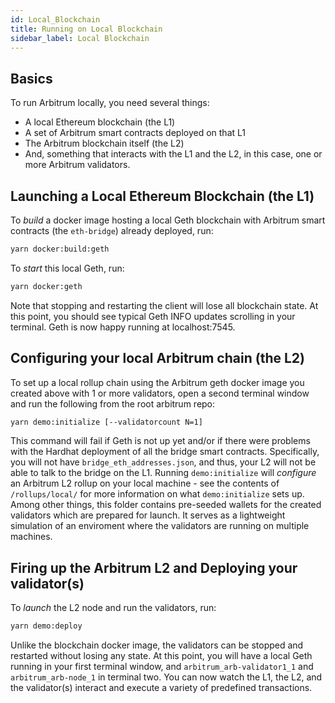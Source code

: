 ```yaml
---
id: Local_Blockchain
title: Running on Local Blockchain
sidebar_label: Local Blockchain
---
```


## Basics

To run Arbitrum locally, you need several things:

- A local Ethereum blockchain (the L1)
- A set of Arbitrum smart contracts deployed on that L1
- The Arbitrum blockchain itself (the L2)
- And, something that interacts with the L1 and the L2, in this case, one or more Arbitrum validators.

## Launching a Local Ethereum Blockchain (the L1)

To _build_ a docker image hosting a local Geth blockchain with Arbitrum smart contracts (the `eth-bridge`) already deployed, run:

```bash
yarn docker:build:geth
```

To _start_ this local Geth, run:

```bash
yarn docker:geth
```

Note that stopping and restarting the client will lose all blockchain state. At this point, you should see typical Geth INFO updates scrolling in your terminal. Geth is now happy running at localhost:7545.

## Configuring your local Arbitrum chain (the L2)

To set up a local rollup chain using the Arbitrum geth docker image you created above with 1 or more validators, open a second terminal window and run the following from the root arbitrum repo:

```bash
yarn demo:initialize [--validatorcount N=1]
```

This command will fail if Geth is not up yet and/or if there were problems with the Hardhat deployment of all the bridge smart contracts. Specifically, you will not have `bridge_eth_addresses.json`, and thus, your L2 will not be able to talk to the bridge on the L1. Running `demo:initialize` will _configure_ an Arbitrum L2 rollup on your local machine - see the contents of `/rollups/local/` for more information on what `demo:initialize` sets up. Among other things, this folder contains pre-seeded wallets for the created validators which are prepared for launch. It serves as a lightweight simulation of an enviroment where the validators are running on multiple machines.

## Firing up the Arbitrum L2 and Deploying your validator(s)

To _launch_ the L2 node and run the validators, run:

```bash
yarn demo:deploy
```

Unlike the blockchain docker image, the validators can be stopped and restarted without losing any state. At this point, you will have a local Geth running in your first terminal window, and `arbitrum_arb-validator1_1` and `arbitrum_arb-node_1` in terminal two. You can now watch the L1, the L2, and the validator(s) interact and execute a variety of predefined transactions.
